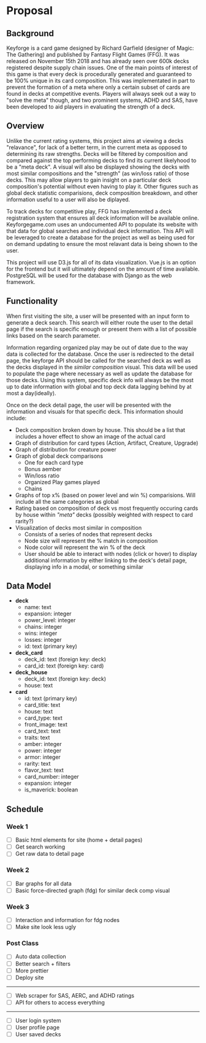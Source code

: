 # Proposal

## Background

Keyforge is a card game designed by Richard Garfield (designer of Magic: The Gathering) and published by Fantasy Flight Games (FFG). It was released on November 15th 2018 and has already seen over 600k decks registered despite supply chain issues. One of the main points of interest of this game is that every deck is procedurally generated and guaranteed to be 100% unique in its card composition. This was implementated in part to prevent the formation of a meta where only a certain subset of cards are found in decks at competitive events. Players will always seek out a way to "solve the meta" though, and two prominent systems, ADHD and SAS, have been developed to aid players in evaluating the strength of a deck.


## Overview

Unlike the current rating systems, this project aims at viewing a decks "relavance", for lack of a better term, in the current meta as opposed to determining its raw strengths. Decks will be filtered by composition and compared against the top performing decks to find its current likelyhood to be a "meta deck". A visual will also be displayed showing the decks with most similar compositions and the "strength" (as win/loss ratio) of those decks. This may allow players to gain insight on a particular deck composition's potential without even having to play it. Other figures such as global deck statistic comparisions, deck composition breakdown, and other information useful to a user will also be diplayed.

To track decks for competitive play, FFG has implemented a deck registration system that ensures all deck information will be available online. Keyforgegame.com uses an undocumented API to populate its website with that data for global searches and individual deck information. This API will be leveraged to create a database for the project as well as being used for on demand updating to ensure the most relavant data is being shown to the user. 

This project will use D3.js for all of its data visualization. Vue.js is an option for the frontend but it will ultimately depend on the amount of time available. PostgreSQL will be used for the database with Django as the web framework.


## Functionality

When first visiting the site, a user will be presented with an input form to generate a deck search. This search will either route the user to the detail page if the search is specific enough or present them with a list of possible links based on the search parameter. 

Information regarding organized play may be out of date due to the way data is collected for the database. Once the user is redirected to the detail page, the keyforge API should be called for the searched deck as well as the decks displayed in the *similar composition* visual. This data will be used to populate the page where necessary as well as update the database for those decks. Using this system, specific deck info will always be the most up to date information with global and top deck data lagging behind by at most a day(ideally).

Once on the deck detail page, the user will be presented with the information and visuals for that specific deck. This information should include:

- Deck composition broken down by house. This should be a list that includes a hover effect to show an image of the actual card
- Graph of distribution for card types (Action, Artifact, Creature, Upgrade)
- Graph of distribution for creature power
- Graph of global deck comparisons
    - One for each card type
    - Bonus aember
    - Win/loss ratio
    - Organized Play games played
    - Chains
- Graphs of top x% (based on power level and win %) comparisions. Will include all the same categories as global
- Rating based on composition of deck vs most frequently occuring cards by house within *"meta"* decks (possibly weighted with respect to card rarity?)
- Visualization of decks most similar in composition
    - Consists of a series of nodes that represent decks
    - Node size will represent the % match in composition
    - Node color will represent the win % of the deck
    - User should be able to interact with nodes (click or hover) to display additional information by either linking to the deck's detail page, displaying info in a modal, or something similar


## Data Model

- **deck**
    - name: text
    - expansion: integer
    - power_level: integer
    - chains: integer
    - wins: integer
    - losses: integer
    - id: text (primary key)
- **deck_card**
    - deck_id: text (foreign key: deck)  
    - card_id: text (foreign key: card)
- **deck_house**
    - deck_id: text (foreign key: deck)
    - house: text
- **card**
    - id: text (primary key)
    - card_title: text
    - house: text
    - card_type: text
    - front_image: text
    - card_text: text
    - traits: text
    - amber: integer
    - power: integer
    - armor: integer
    - rarity: text
    - flavor_text: text
    - card_number: integer
    - expansion: integer
    - is_maverick: boolean


## Schedule

### Week 1

- [ ] Basic html elements for site (home + detail pages)
- [ ] Get search working
- [ ] Get raw data to detail page

### Week 2

- [ ] Bar graphs for all data
- [ ] Basic force-directed graph (fdg) for similar deck comp visual

### Week 3

- [ ] Interaction and information for fdg nodes
- [ ] Make site look less ugly

### Post Class

- [ ] Auto data collection
- [ ] Better search + filters
- [ ] More prettier
- [ ] Deploy site
_________________________
- [ ] Web scraper for SAS, AERC, and ADHD ratings
- [ ] API for others to access everything
_________________________
- [ ] User login system
- [ ] User profile page
- [ ] User saved decks
